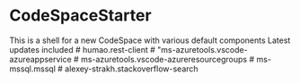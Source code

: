 # CodeSpaceStarter

This is a shell for a new CodeSpace with various default components
Latest updates included
		# humao.rest-client
		# "ms-azuretools.vscode-azureappservice
		# ms-azuretools.vscode-azureresourcegroups
		# ms-mssql.mssql
		# alexey-strakh.stackoverflow-search


